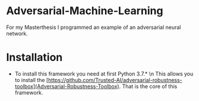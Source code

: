 # Adversarial-Machine-Learning
For my Masterthesis I programmed an example of an adversarial neural network.

# Installation
- To install this framework you need at first Python 3.7.* \n
This allows you to install the [https://github.com/Trusted-AI/adversarial-robustness-toolbox](Adversarial-Robustness-Toolbox).
That is the core of this framework.
